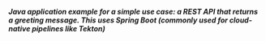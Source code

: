 ***Java application example for a simple use case: a REST API that returns a greeting message. This uses Spring Boot (commonly used for cloud-native pipelines like Tekton)***
